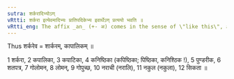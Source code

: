 ```yaml
---
sutra: शर्करादिभ्योऽण्
vRtti: शर्करा इत्येवमादिभ्यः प्रातिपदिकेभ्य इवार्थेऽण् प्रत्ययो भवति ॥
vRtti_eng: The affix _an_ (+- अ) comes in the sense of \"like this\", after the words _sarkara_ &c.
---
```

Thus शर्करेव = शार्करम्, कापालिकम् ॥

1 शर्करा, 2 कपालिका, 3 कपाटिका, 4 कनिष्ठिका (कपिष्ठिका; पिष्ठिका, कनिश्ठिक !), 5 पुण्डरीक, 6 शतपत्र, 7 गोलोमन, 8 लोमन्, 9 गोपुच्छ, 10 नराची (नरालि), 11 नकुल (नकुला), 12 सिकता ॥
